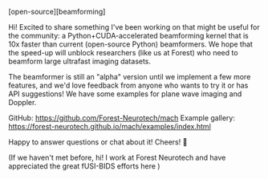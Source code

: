 [open-source][beamforming]

Hi! Excited to share something I've been working on that might be useful for the community: a Python+CUDA-accelerated beamforming kernel that is 10x faster than current (open-source Python) beamformers. We hope that the speed-up will unblock researchers (like us at Forest) who need to beamform large ultrafast imaging datasets.

The beamformer is still an "alpha" version until we implement a few more features, and we'd love feedback from anyone who wants to try it or has API suggestions! We have some examples for plane wave imaging and Doppler.

GitHub: https://github.com/Forest-Neurotech/mach
Example gallery: https://forest-neurotech.github.io/mach/examples/index.html

Happy to answer questions or chat about it! Cheers! 🚀 

(If we haven't met before, hi! I work at Forest Neurotech and have appreciated the great fUSI-BIDS efforts here )